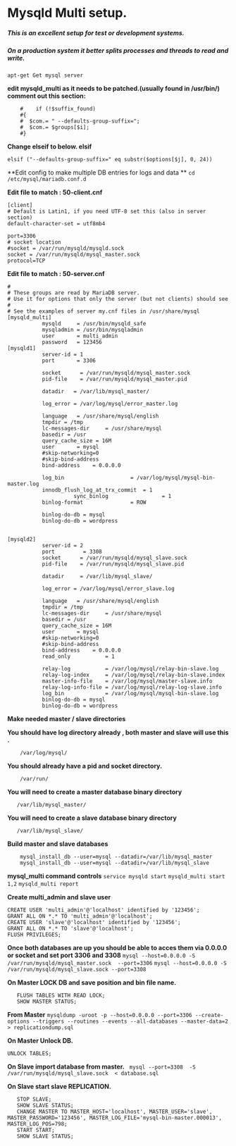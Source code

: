 # Mysqld Multi setup.

 ##### This is an excellent setup for test or development systems.
 ##### On a production system it better splits processes and threads to read and write.

```apt-get Get mysql server```

**edit mysqld_multi as it needs to be patched.(usually found in /usr/bin/)**
**comment out this section:**
```
    #    if (!$suffix_found)
    #{
    #  $com.= " --defaults-group-suffix=";
    #  $com.= $groups[$i];
    #}
```
**Change elseif to below. elsif**
```
elsif ("--defaults-group-suffix=" eq substr($options[$j], 0, 24))
```


**Edit config to make multiple DB entries for logs and data **
```cd  /etc/mysql/mariadb.conf.d```

**Edit file to match : 50-client.cnf**
```
[client]
# Default is Latin1, if you need UTF-8 set this (also in server section)
default-character-set = utf8mb4

port=3306
# socket location
#socket = /var/run/mysqld/mysqld.sock
socket = /var/run/mysqld/mysql_master.sock
protocol=TCP
```

**Edit file to match : 50-server.cnf**
```
#
# These groups are read by MariaDB server.
# Use it for options that only the server (but not clients) should see
#
# See the examples of server my.cnf files in /usr/share/mysql
[mysqld_multi]
           mysqld     = /usr/bin/mysqld_safe
           mysqladmin = /usr/bin/mysqladmin
           user       = multi_admin
           password   = 123456
[mysqld1]
           server-id = 1
           port       = 3306

           socket      = /var/run/mysqld/mysql_master.sock
           pid-file    = /var/run/mysqld/mysql_master.pid

           datadir   = /var/lib/mysql_master/

           log_error = /var/log/mysql/error_master.log

           language   = /usr/share/mysql/english
           tmpdir = /tmp
           lc-messages-dir     = /usr/share/mysql
           basedir = /usr
           query_cache_size = 16M
           user       = mysql
           #skip-networking=0
           #skip-bind-address
           bind-address    = 0.0.0.0

           log_bin                     = /var/log/mysql/mysql-bin-master.log
           innodb_flush_log_at_trx_commit  = 1
                     sync_binlog                 = 1
           binlog-format               = ROW

           binlog-do-db = mysql
           binlog-do-db = wordpress


[mysqld2]
           server-id = 2
           port         = 3308
           socket      = /var/run/mysqld/mysql_slave.sock
           pid-file    = /var/run/mysqld/mysql_slave.pid

           datadir     = /var/lib/mysql_slave/

           log_error = /var/log/mysql/error_slave.log

           language   = /usr/share/mysql/english
           tmpdir = /tmp
           lc-messages-dir     = /usr/share/mysql
           basedir = /usr
           query_cache_size = 16M
           user       = mysql
           #skip-networking=0
           #skip-bind-address
           bind-address    = 0.0.0.0
           read_only           = 1

           relay-log           = /var/log/mysql/relay-bin-slave.log
           relay-log-index     = /var/log/mysql/relay-bin-slave.index
           master-info-file    = /var/log/mysql/master-slave.info
           relay-log-info-file = /var/log/mysql/relay-log-slave.info
           log_bin             = /var/log/mysql/mysql-bin-slave.log
           binlog-do-db = mysql
           binlog-do-db = wordpress
```

**Make needed master / slave directories**

**You should have log directory already , both master and slave will use this .**
```
    /var/log/mysql/
```
**You should already have a pid and socket directory.**
```
    /var/run/
```
**You will need to create a master database binary directory**
```
   /var/lib/mysql_master/
```
**You will need to create a slave database binary directory**
```
   /var/lib/mysql_slave/
```

**Build master and slave databases**
```
    mysql_install_db --user=mysql --datadir=/var/lib/mysql_master
    mysql_install_db --user=mysql --datadir=/var/lib/mysql_slave
```
**mysql_multi command controls**
```service mysqld start```
```mysqld_multi start 1,2```
```mysqld_multi report```

**Create multi_admin and slave user**
```
CREATE USER 'multi_admin'@'localhost' identified by '123456';
GRANT ALL ON *.* TO 'multi_admin'@'localhost';
CREATE USER 'slave'@'localhost' identified by '123456';
GRANT ALL ON *.* TO 'slave'@'localhost';
FLUSH PRIVILEGES;
```

**Once both databases are up you should be able to acces them via 0.0.0.0 or socket and set port 3306 and 3308**
```mysql --host=0.0.0.0 -S /var/run/mysqld/mysql_master.sock  --port=3306```
```mysql --host=0.0.0.0 -S /var/run/mysqld/mysql_slave.sock --port=3308```

**On Master LOCK DB and save position and bin file name.**
```
   FLUSH TABLES WITH READ LOCK;
   SHOW MASTER STATUS;
```

**From Master**
```mysqldump -uroot -p --host=0.0.0.0 --port=3306 --create-options --triggers --routines --events --all-databases --master-data=2 > replicationdump.sql```

**On Master Unlock DB.**
```
UNLOCK TABLES;
```

**On Slave import database from master.**
``` mysql --port=3308  -S /var/run/mysqld/mysql_slave.sock  < database.sql```

**On Slave start slave REPLICATION.**
```
   STOP SLAVE;
   SHOW SLAVE STATUS; 
   CHANGE MASTER TO MASTER_HOST='localhost', MASTER_USER='slave', MASTER_PASSWORD='123456', MASTER_LOG_FILE='mysql-bin-master.000013', MASTER_LOG_POS=798;
   START START;
   SHOW SLAVE STATUS;
```




